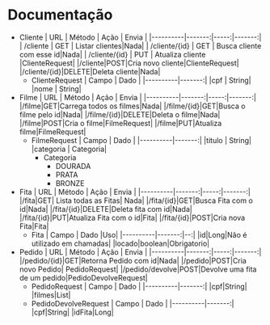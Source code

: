# Documentação

+ Cliente
    | URL      | Método | Ação | Envia |
    |----------|-------:|-----:|-------:|
    | /cliente | GET | Listar clientes|Nada|
    | /cliente/{id} | GET | Busca cliente com esse id|Nada|
    | /cliente/{id} | PUT | Atualiza cliente |ClienteRequest|
    |/cliente|POST|Cria novo cliente|ClienteRequest|
    |/cliente/{id}|DELETE|Deleta cliente|Nada|
    + ClienteRequest
        | Campo    | Dado   |
        |----------|-------:|
        |cpf       |  String|
        |nome      |  String|
+ Filme
    | URL      | Método | Ação | Envia |
    |----------|-------:|-----:|-------:|
    |/filme|GET|Carrega todos os filmes|Nada|
    |/filme/{id}|GET|Busca o filme pelo id|Nada|
    |/filme/{id}|DELETE|Deleta o filme|Nada|
    |/filme|POST|Cria o filme|FilmeRequest|
    |/filme|PUT|Atualiza filme|FilmeRequest|
    + FilmeRequest
        | Campo    | Dado   |
        |----------|-------:|
        |titulo       |  String|
        |categoria      |  Categoria|
        + Categoria
            + DOURADA
            + PRATA
            + BRONZE
+ Fita
    | URL      | Método | Ação | Envia |
    |----------|-------:|-----:|-------:|
    |/fita|GET| Lista todas as Fitas| Nada|
    |/fita/{id}|GET|Busca Fita com o id|Nada|
    |/fita/{id}|DELETE|Deleta fita com id|Nada|
    |/fita/{id}|PUT|Atualiza Fita com o id|Fita|
    |/fita/{id}|POST|Cria nova Fita|Fita|
    + Fita
        | Campo    | Dado   |Uso|
        |----------|-------:|--:|
        |id|Long|Não é utilizado em chamadas|
        |locado|boolean|Obrigatorio|
+ Pedido
    | URL      | Método | Ação | Envia |
    |----------|-------:|-----:|-------:|
    |/pedido/{id}|GET|Retorna Pedido com id|Nada|
    |/pedido|POST|Cria novo Pedido| PedidoRequest|
    |/pedido/devolve|POST|Devolve uma fita de um pedido|PedidoDevolveRequest|
    + PedidoRequest
        | Campo    | Dado   |
        |----------|-------:|
        |cpf|String|
        |filmes|List<String>|
    + PedidoDevolveRequest
        | Campo    | Dado   |
        |----------|-------:|
        |cpf|String|
        |idFita|Long|
